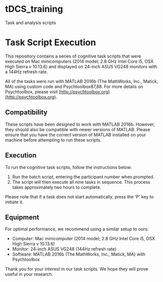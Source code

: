 # tDCS_training
Task and analysis scripts 

# Task Script Execution

This repository contains a series of cognitive task scripts that were executed on Mac minicomputers (2014 model; 2.8 GHz Intel Core i5, OSX High Sierra v 10.13.6) and displayed on 24-inch ASUS VG248 monitors with a 144Hz refresh rate.

All of the tasks were run with MATLAB 2016b (The MathWorks, Inc., Matick, MA) using custom code and Psychtoolbox87,88. For more details on Psychtoolbox, please visit [http://psychtoolbox.org](http://psychtoolbox.org).

## Compatibility

These scripts have been designed to work with MATLAB 2016b. However, they should also be compatible with newer versions of MATLAB. Please ensure that you have the correct version of MATLAB installed on your machine before attempting to run these scripts.

## Execution

To run the cognitive task scripts, follow the instructions below:

1. Run the batch script, entering the participant number when prompted.
2. The script will then execute all nine tasks in sequence. This process takes approximately two hours to complete.

Please note that if a task does not start automatically, press the 'P' key to initiate it.

## Equipment

For optimal performance, we recommend using a similar setup to ours:

- Computer: Mac minicomputer (2014 model; 2.8 GHz Intel Core i5, OSX High Sierra v 10.13.6)
- Monitor: 24-inch ASUS VG248 (144Hz refresh rate)
- Software: MATLAB 2016b (The MathWorks, Inc., Matick, MA) with Psychtoolbox

Thank you for your interest in our task scripts. We hope they will prove useful in your research.
